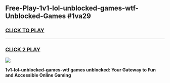
## Free-Play-1v1-lol-unblocked-games-wtf-Unblocked-Games #1va29
<h3>
<a href="https://news.freeplayer.one?title=1v1-lol-unblocked-games-wtf&ref=8M">CLICK TO PLAY</a></h3>
<hr>

<h3>
<a href="https://news.freeplayer.one?title=1v1-lol-unblocked-games-wtf&ref=8M">CLICK 2 PLAY</a>
  
</h3>

<a href="https://news.freeplayer.one?title=1v1-lol-unblocked-games-wtf&ref=8M"><img src="https://clearcache.store/games.png"></a>


**1v1-lol-unblocked-games-wtf games unblocked: Your Gateway to Fun and Accessible Online Gaming**
